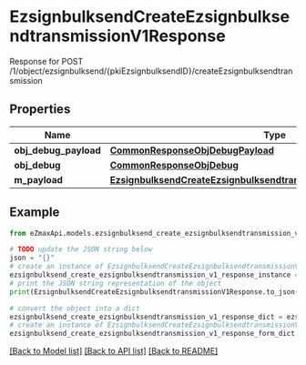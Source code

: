 # EzsignbulksendCreateEzsignbulksendtransmissionV1Response

Response for POST /1/object/ezsignbulksend/{pkiEzsignbulksendID}/createEzsignbulksendtransmission

## Properties

Name | Type | Description | Notes
------------ | ------------- | ------------- | -------------
**obj_debug_payload** | [**CommonResponseObjDebugPayload**](CommonResponseObjDebugPayload.md) |  | 
**obj_debug** | [**CommonResponseObjDebug**](CommonResponseObjDebug.md) |  | [optional] 
**m_payload** | [**EzsignbulksendCreateEzsignbulksendtransmissionV1ResponseMPayload**](EzsignbulksendCreateEzsignbulksendtransmissionV1ResponseMPayload.md) |  | 

## Example

```python
from eZmaxApi.models.ezsignbulksend_create_ezsignbulksendtransmission_v1_response import EzsignbulksendCreateEzsignbulksendtransmissionV1Response

# TODO update the JSON string below
json = "{}"
# create an instance of EzsignbulksendCreateEzsignbulksendtransmissionV1Response from a JSON string
ezsignbulksend_create_ezsignbulksendtransmission_v1_response_instance = EzsignbulksendCreateEzsignbulksendtransmissionV1Response.from_json(json)
# print the JSON string representation of the object
print(EzsignbulksendCreateEzsignbulksendtransmissionV1Response.to_json())

# convert the object into a dict
ezsignbulksend_create_ezsignbulksendtransmission_v1_response_dict = ezsignbulksend_create_ezsignbulksendtransmission_v1_response_instance.to_dict()
# create an instance of EzsignbulksendCreateEzsignbulksendtransmissionV1Response from a dict
ezsignbulksend_create_ezsignbulksendtransmission_v1_response_form_dict = ezsignbulksend_create_ezsignbulksendtransmission_v1_response.from_dict(ezsignbulksend_create_ezsignbulksendtransmission_v1_response_dict)
```
[[Back to Model list]](../README.md#documentation-for-models) [[Back to API list]](../README.md#documentation-for-api-endpoints) [[Back to README]](../README.md)


